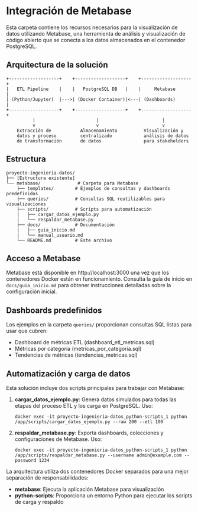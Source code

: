 # Integración de Metabase

Esta carpeta contiene los recursos necesarios para la visualización de datos utilizando Metabase, una herramienta de análisis y visualización de código abierto que se conecta a los datos almacenados en el contenedor PostgreSQL.

## Arquitectura de la solución

```
+-------------------+    +-------------------+    +-------------------+
|   ETL Pipeline    |    |   PostgreSQL DB   |    |     Metabase      |
| (Python/Jupyter)  |--->| (Docker Container)|<---| (Dashboards)      |
+-------------------+    +-------------------+    +-------------------+
          |                       |                        |
          v                       v                        v
    Extracción de           Almacenamiento          Visualización y
    datos y proceso         centralizado            análisis de datos
    de transformación       de datos                para stakeholders
```

## Estructura

```
proyecto-ingenieria-datos/
├── [Estructura existente]
└── metabase/              # Carpeta para Metabase
    ├── templates/        # Ejemplos de consultas y dashboards predefinidos
    ├── queries/          # Consultas SQL reutilizables para visualizaciones
    ├── scripts/          # Scripts para automatización
    |   ├── cargar_datos_ejemplo.py
    |   └── respaldar_metabase.py
    ├── docs/             # Documentación
    |   ├── guia_inicio.md
    |   └── manual_usuario.md
    └── README.md         # Este archivo
```

## Acceso a Metabase

Metabase está disponible en http://localhost:3000 una vez que los contenedores Docker están en funcionamiento. Consulta la guía de inicio en `docs/guia_inicio.md` para obtener instrucciones detalladas sobre la configuración inicial.

## Dashboards predefinidos

Los ejemplos en la carpeta `queries/` proporcionan consultas SQL listas para usar que cubren:

- Dashboard de métricas ETL (dashboard_etl_metricas.sql)
- Métricas por categoría (metricas_por_categoria.sql)
- Tendencias de métricas (tendencias_metricas.sql)

## Automatización y carga de datos

Esta solución incluye dos scripts principales para trabajar con Metabase:

1. **cargar_datos_ejemplo.py**: Genera datos simulados para todas las etapas del proceso ETL y los carga en PostgreSQL. Uso:
   ```
   docker exec -it proyecto-ingenieria-datos_python-scripts_1 python /app/scripts/cargar_datos_ejemplo.py --raw 200 --etl 100
   ```

2. **respaldar_metabase.py**: Exporta dashboards, colecciones y configuraciones de Metabase. Uso:
   ```
   docker exec -it proyecto-ingenieria-datos_python-scripts_1 python /app/scripts/respaldar_metabase.py --username admin@example.com --password 1234
   ```

La arquitectura utiliza dos contenedores Docker separados para una mejor separación de responsabilidades:
- **metabase**: Ejecuta la aplicación Metabase para visualización
- **python-scripts**: Proporciona un entorno Python para ejecutar los scripts de carga y respaldo
